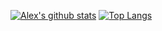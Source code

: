 [![Alex's github stats](https://github-readme-stats.vercel.app/api?username=alexfertel&theme=dark&show_icons=true&count_private=true)](https://github.com/anuraghazra/github-readme-stats)
[![Top Langs](https://github-readme-stats.vercel.app/api/top-langs/?username=alexfertel&layout=compact&langs_count=8)](https://github.com/anuraghazra/github-readme-stats)
